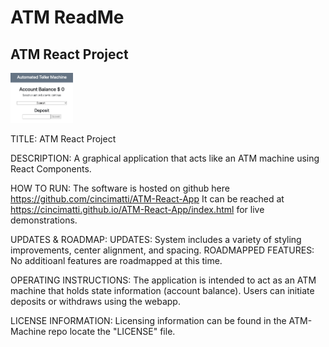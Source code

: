 # ATM ReadMe
## ATM React Project
<img src= "ATM.png" width='100'>


TITLE:
ATM React Project

DESCRIPTION:
A graphical application that acts like an ATM machine using React Components.

HOW TO RUN:
The software is hosted on github here https://github.com/cincimatti/ATM-React-App
It can be reached at https://cincimatti.github.io/ATM-React-App/index.html for live demonstrations.

UPDATES & ROADMAP:
UPDATES: System includes a variety of styling improvements, center alignment, and spacing.
ROADMAPPED FEATURES: No additioanl features are roadmapped at this time.

OPERATING INSTRUCTIONS:
The application is intended to act as an ATM machine that holds state information (account balance).
Users can initiate deposits or withdraws using the webapp. 

LICENSE INFORMATION:
Licensing information can be found in the ATM-Machine repo locate the "LICENSE" file.